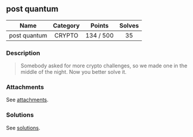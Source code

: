 ## post quantum

|  Name  |  Category  |  Points  |  Solves  |
| :----: | :----: | :----: | :----: |
|  post quantum  |  CRYPTO  |  134 / 500  |  35  |

### Description
> Somebody asked for more crypto challenges, so we made one in the middle of the night. Now you better solve it.

### Attachments
See [attachments](https://github.com/roadicing/ctf-writeups/tree/main/2018/c3ctf/post-quantum/attachments).

### Solutions
See [solutions](https://github.com/roadicing/ctf-writeups/tree/main/2018/c3ctf/post-quantum/solutions).
